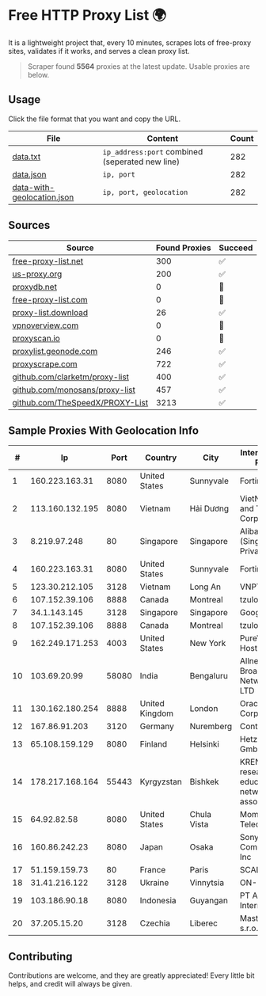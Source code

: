
# Free HTTP Proxy List 🌍

It is a lightweight project that, every 10 minutes, scrapes lots of free-proxy sites, validates if it works, and serves a clean proxy list.


> Scraper found **5564** proxies at the latest update. Usable proxies are below.

## Usage

Click the file format that you want and copy the URL.


|File|Content|Count|
|----|-------|-----|
|[data.txt](https://raw.githubusercontent.com/themiralay/Proxy-List-World/master/data.txt)|`ip_address:port` combined (seperated new line)|282|
|[data.json](https://raw.githubusercontent.com/themiralay/Proxy-List-World/master/data.json)|`ip, port`|282|
|[data-with-geolocation.json](https://raw.githubusercontent.com/themiralay/Proxy-List-World/master/data-with-geolocation.json)|`ip, port, geolocation`|282|

## Sources

|Source|Found Proxies|Succeed|
|------|-------------|-------|
|[free-proxy-list.net](https://free-proxy-list.net)|300|✅|
|[us-proxy.org](https://www.us-proxy.org)|200|✅|
|[proxydb.net](http://proxydb.net)|0|🚫|
|[free-proxy-list.com](https://free-proxy-list.com/?page=&port=&type%5B%5D=http&type%5B%5D=https&up_time=0&search=Search)|0|🚫|
|[proxy-list.download](https://www.proxy-list.download/HTTP)|26|✅|
|[vpnoverview.com](https://vpnoverview.com/privacy/anonymous-browsing/free-proxy-servers)|0|🚫|
|[proxyscan.io](https://www.proxyscan.io)|0|🚫|
|[proxylist.geonode.com](https://proxylist.geonode.com/api/proxy-list?limit=300&page=1&sort_by=lastChecked&sort_type=desc&protocols=http,https)|246|✅|
|[proxyscrape.com](https://api.proxyscrape.com/v2/?request=displayproxies&protocol=http&timeout=10000&country=all&ssl=all&anonymity=all)|722|✅|
|[github.com/clarketm/proxy-list](https://raw.githubusercontent.com/clarketm/proxy-list/master/proxy-list-raw.txt)|400|✅|
|[github.com/monosans/proxy-list](https://raw.githubusercontent.com/monosans/proxy-list/main/proxies/http.txt)|457|✅|
|[github.com/TheSpeedX/PROXY-List](https://raw.githubusercontent.com/TheSpeedX/PROXY-List/master/http.txt)|3213|✅|


## Sample Proxies With Geolocation Info

|#|Ip|Port|Country|City|Internet Service Provider|
|-|--|----|-------|----|-------------------------|
|1|160.223.163.31|8080|United States|Sunnyvale|Fortinet Inc.|
|2|113.160.132.195|8080|Vietnam|Hải Dương|VietNam Post and Telecom Corporation|
|3|8.219.97.248|80|Singapore|Singapore|Alibaba Cloud (Singapore) Private Limited|
|4|160.223.163.31|8080|United States|Sunnyvale|Fortinet Inc.|
|5|123.30.212.105|3128|Vietnam|Long An|VNPT|
|6|107.152.39.106|8888|Canada|Montreal|tzulo, inc.|
|7|34.1.143.145|3128|Singapore|Singapore|Google LLC|
|8|107.152.39.106|8888|Canada|Montreal|tzulo, inc.|
|9|162.249.171.253|4003|United States|New York|PureVoltage Hosting Inc.|
|10|103.69.20.99|58080|India|Bengaluru|Allnet Broadband Network PVT LTD|
|11|130.162.180.254|8888|United Kingdom|London|Oracle Corporation|
|12|167.86.91.203|3120|Germany|Nuremberg|Contabo GmbH|
|13|65.108.159.129|8080|Finland|Helsinki|Hetzner Online GmbH|
|14|178.217.168.164|55443|Kyrgyzstan|Bishkek|KRENA - Kyrgyz research and education network association|
|15|64.92.82.58|8080|United States|Chula Vista|Momentum Telecom, Inc.|
|16|160.86.242.23|8080|Japan|Osaka|Sony Network Communications Inc|
|17|51.159.159.73|80|France|Paris|SCALEWAY|
|18|31.41.216.122|3128|Ukraine|Vinnytsia|ON-LINE Ltd|
|19|103.186.90.18|8080|Indonesia|Guyangan|PT Akses Data Internusa|
|20|37.205.15.20|3128|Czechia|Liberec|Master Internet s.r.o.|



## Contributing

Contributions are welcome, and they are greatly appreciated! Every
little bit helps, and credit will always be given.

